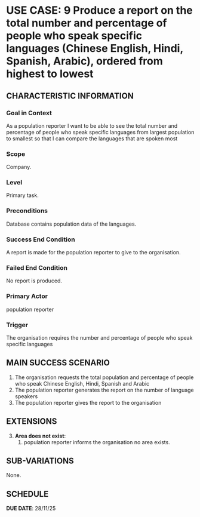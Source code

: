 # USE CASE: 9 Produce a report on the total number and percentage of people who speak specific languages (Chinese English, Hindi, Spanish, Arabic), ordered from highest to lowest

## CHARACTERISTIC INFORMATION

### Goal in Context

As a population reporter I want to be able to see the total number and percentage of people who speak specific languages from largest population to smallest so that I can compare the languages that are spoken most

### Scope

Company.

### Level

Primary task.

### Preconditions

Database contains population data of the languages.

### Success End Condition

A report is made for the population reporter to give to the organisation.

### Failed End Condition

No report is produced.

### Primary Actor

population reporter

### Trigger

The organisation requires the number and percentage of people who speak specific languages

## MAIN SUCCESS SCENARIO

1. The organisation requests the total population and percentage of people who speak Chinese English, Hindi, Spanish and Arabic
2. The population reporter generates the report on the number of language speakers
3. The population reporter gives the report to the organisation

## EXTENSIONS

3. **Area does not exist**:
    1. population reporter informs the organisation no area exists.

## SUB-VARIATIONS

None.

## SCHEDULE

**DUE DATE**: 28/11/25